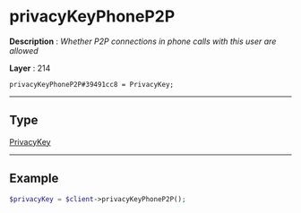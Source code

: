 # privacyKeyPhoneP2P

**Description** : *Whether P2P connections in phone calls with this user are allowed*

**Layer** : 214

```tl
privacyKeyPhoneP2P#39491cc8 = PrivacyKey;
```

---

## Type

[PrivacyKey](type/PrivacyKey)

---

## Example

```php
$privacyKey = $client->privacyKeyPhoneP2P();
```